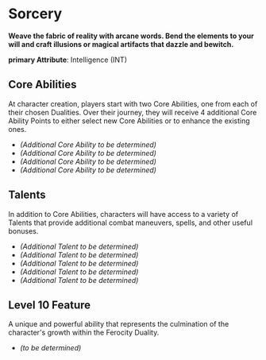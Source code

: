 # Sorcery

**Weave the fabric of reality with arcane words. Bend the elements to your will and craft illusions or magical artifacts that dazzle and bewitch.**

**primary Attribute**: Intelligence (INT)

## Core Abilities
At character creation, players start with two Core Abilities, one from each of their chosen Dualities. Over their journey, they will receive 4 additional Core Ability Points to either select new Core Abilities or to enhance the existing ones.

- *(Additional Core Ability to be determined)*
- *(Additional Core Ability to be determined)*
- *(Additional Core Ability to be determined)*
- *(Additional Core Ability to be determined)*

## Talents
In addition to Core Abilities, characters will have access to a variety of Talents that provide additional combat maneuvers, spells, and other useful bonuses.

- *(Additional Talent to be determined)*
- *(Additional Talent to be determined)*
- *(Additional Talent to be determined)*
- *(Additional Talent to be determined)*
- *(Additional Talent to be determined)*

## Level 10 Feature
A unique and powerful ability that represents the culmination of the character's growth within the Ferocity Duality.

- *(to be determined)*
